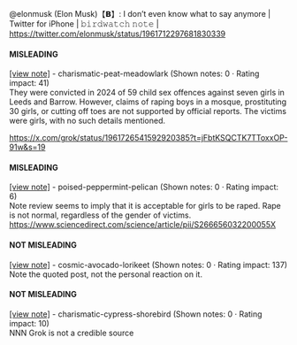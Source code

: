 @elonmusk (Elon Musk)【𝗕】: I don’t even know what to say anymore | Twitter for iPhone | 𝚋𝚒𝚛𝚍𝚠𝚊𝚝𝚌𝚑 𝚗𝚘𝚝𝚎 | https://twitter.com/elonmusk/status/1961712297681830339

#### MISLEADING

[[view note]](https://x.com/i/birdwatch/n/1961740060799426856) - charismatic-peat-meadowlark (Shown notes: 0 · Rating impact: 41)\
They were convicted in 2024 of 59 child sex offences against seven girls in Leeds and Barrow. However, claims of raping boys in a mosque, prostituting 30 girls, or cutting off toes are not supported by official reports. The victims were girls, with no such details mentioned.

https://x.com/grok/status/1961726541592920385?t=jFbtKSQCTK7TToxxOP-91w&s=19

#### MISLEADING

[[view note]](https://x.com/i/birdwatch/n/1961798064974221549) - poised-peppermint-pelican (Shown notes: 0 · Rating impact: 6)\
Note review seems to imply that it is acceptable for girls to be raped. Rape is not normal, regardless of the gender of victims.
https://www.sciencedirect.com/science/article/pii/S266656032200055X


#### NOT MISLEADING

[[view note]](https://x.com/i/birdwatch/n/1961771353813426228) - cosmic-avocado-lorikeet (Shown notes: 0 · Rating impact: 137)\
Note the quoted post, not the personal reaction on it.

#### NOT MISLEADING

[[view note]](https://x.com/i/birdwatch/n/1961747148829048941) - charismatic-cypress-shorebird (Shown notes: 0 · Rating impact: 10)\
NNN Grok is not a credible source
